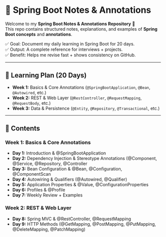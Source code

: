 # 📘 Spring Boot Notes & Annotations

Welcome to my **Spring Boot Notes & Annotations Repository** 🚀  
This repo contains structured notes, explanations, and examples of **Spring Boot concepts** and **annotations**.

✅ Goal: Document my daily learning in Spring Boot for 20 days.  
✅ Output: A complete reference for interviews + projects.  
✅ Benefit: Helps me revise fast + shows consistency on GitHub.  

---

## 📅 Learning Plan (20 Days)

- **Week 1:** Basics & Core Annotations (`@SpringBootApplication`, `@Bean`, `@Autowired`, etc.)
- **Week 2:** REST & Web Layer (`@RestController`, `@RequestMapping`, `@RequestBody`, etc.)
- **Week 3:** Data & Persistence (`@Entity`, `@Repository`, `@Transactional`, etc.)

---

## 📂 Contents
### Week 1: Basics & Core Annotations

- **Day 1:** Introduction & @SpringBootApplication
- **Day 2:** Dependency Injection & Stereotype Annotations (@Component, @Service, @Repository, @Controller
- **Day 3:** Bean Configuration & @Bean, @Configuration, @ComponentScan
- **Day 4:** Autowiring & Qualifiers (@Autowired, @Qualifier)
- **Day 5:** Application Properties & @Value, @ConfigurationProperties
- **Day 6:** Profiles & @Profile
- **Day 7:** Weekly Review + Examples

### Week 2: REST & Web Layer

- **Day 8:** Spring MVC & @RestController, @RequestMapping
- **Day 9:** HTTP Methods (@GetMapping, @PostMapping, @PutMapping, @DeleteMapping, @PatchMapping)
